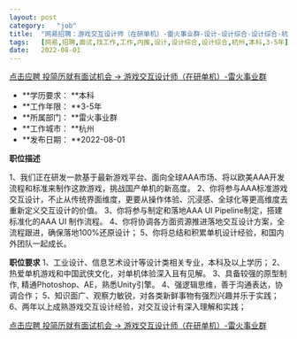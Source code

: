 ```yaml
---
layout:	post
category:	"job"
title:	"网易招聘：游戏交互设计师（在研单机）-雷火事业群-设计-设计综合-设计综合-杭州本科3-5年"
tags:	[网易,招聘,面试,找工作,工作,内推,设计,设计综合,设计综合,杭州,本科,3-5年]
date:	2022-08-01
---
```


[点击应聘 投简历就有面试机会 -> 游戏交互设计师（在研单机）-雷火事业群](http://mobile.bole.netease.com/bole/boleDetail?id=38051&employeeId=346f03c3cda5f04c&key=all)



- **学历要求： **本科
- **工作年限： **3-5年
- **所属部门： **雷火事业群
- **工作城市： **杭州
- **发布日期： **2022-08-01



**职位描述**

1、我们正在研发一款基于最新游戏平台、面向全球AAA市场、将以欧美AAA开发流程和标准来制作这款游戏，挑战国产单机的新高度。
2、你将参与AAA标准游戏交互设计，不止从传统界面维度，更要从操作体验、沉浸感、全球化等更高维度去重新定义交互设计的价值。
3、你将参与制定和落地AAA UI Pipeline制定，搭建标准化的AAA UI 制作流程。
4、你将协调各方面资源推进落地交互设计方案，全流程跟进，确保落地100%还原设计；
5、你将总结和积累单机设计经验，和国内外团队一起成长。




**职位要求**
1、工业设计、信息艺术设计等设计类相关专业，本科及以上学历；
2、热爱单机游戏和中国武侠文化，对单机体验深入且有见解。
3、具备较强的原型制作, 精通Photoshop、AE，熟悉Unity引擎。
4、强逻辑思维，善于沟通表达，协调合作；
5、知识面广、观察力敏锐，对各类新鲜事物有强烈兴趣并乐于实践；
6、两年以上成熟游戏交互设计经验，对交互设计有深入理解和实践；



[点击应聘 投简历就有面试机会 -> 游戏交互设计师（在研单机）-雷火事业群](http://mobile.bole.netease.com/bole/boleDetail?id=38051&employeeId=346f03c3cda5f04c&key=all)